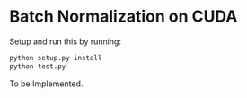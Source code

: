 # Batch Normalization on CUDA

Setup and run this by running:

```bash
python setup.py install
python test.py
```

To be Implemented.